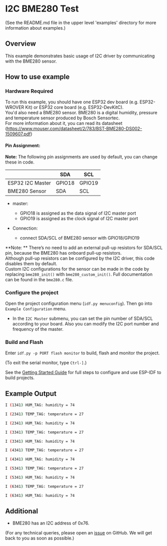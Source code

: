 # I2C BME280 Test

(See the README.md file in the upper level 'examples' directory for more information about examples.)

## Overview

This example demonstrates basic usage of I2C driver by communicating with the BME280 sensor.

## How to use example

### Hardware Required

To run this example, you should have one ESP32 dev board (e.g. ESP32-WROVER Kit) or ESP32 core board (e.g. ESP32-DevKitC).  
You'd also need a BME280 sensor. BME280 is a digital humidity, pressure and temperature sensor produced by Bosch Sensortec.  
For more information about it, you can read its datasheet (https://www.mouser.com/datasheet/2/783/BST-BME280-DS002-1509607.pdf)

#### Pin Assignment:

**Note:** The following pin assignments are used by default, you can change these in code.  

|                  | SDA    | SCL    |
| ---------------- | ------ | ------ |
| ESP32 I2C Master | GPIO18 | GPIO19 |
| BME280 Sensor    | SDA    | SCL    |

- master:
  - GPIO18 is assigned as the data signal of I2C master port
  - GPIO19 is assigned as the clock signal of I2C master port

- Connection:
  - connect SDA/SCL of BME280 sensor with GPIO18/GPIO19

**Note: ** There’s no need to add an external pull-up resistors for SDA/SCL pin, because the BME280 has onboard pull-up resistors.  
Although pull-up resistors can be configured by the I2C driver, this code disables them by default.  
Custom I2C configurations for the sensor can be made in the code by replacing `bme280_init()` with `bme280_custom_init()`. Full documentation  
can be found in the `bme280.c` file.  

### Configure the project

Open the project configuration menu (`idf.py menuconfig`). Then go into `Example Configuration` menu.

- In the `I2C Master` submenu, you can set the pin number of SDA/SCL according to your board. Also you can modify the I2C port number and frequency of the master.  

### Build and Flash

Enter `idf.py -p PORT flash monitor` to build, flash and monitor the project.

(To exit the serial monitor, type ``Ctrl-]``.)

See the [Getting Started Guide](https://docs.espressif.com/projects/esp-idf/en/latest/get-started/index.html) for full steps to configure and use ESP-IDF to build projects.

## Example Output

```bash
I (1341) HUM_TAG: humidity = 74

I (2341) TEMP_TAG: temperature = 27

I (2341) HUM_TAG: humidity = 74

I (3341) TEMP_TAG: temperature = 27

I (3341) HUM_TAG: humidity = 74

I (4341) TEMP_TAG: temperature = 27

I (4341) HUM_TAG: humidity = 74

I (5341) TEMP_TAG: temperature = 27

I (5341) HUM_TAG: humidity = 74

I (6341) TEMP_TAG: temperature = 27

I (6341) HUM_TAG: humidity = 74
```

## Additional

- BME280 has an I2C address of 0x76.

(For any technical queries, please open an [issue](https://github.com/espressif/esp-idf/issues) on GitHub. We will get back to you as soon as possible.)
